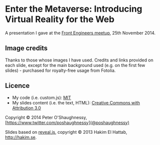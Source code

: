 # Enter the Metaverse: Introducing Virtual Reality for the Web

A presentation I gave at the [Front Engineers meetup](www.meetup.com/Front-Endgineers-London/events/213532342/), 25th November 2014.


## Image credits

Thanks to those whose images I have used. Credits and links provided on each slide, except for the main background used
(e.g. on the first few slides) - purchased for royalty-free usage from Fotolia.


## Licence

* My code (i.e. custom.js): [MIT](LICENSE)
* My slides content (i.e. the text, HTML): [Creative Commons with Attribution 3.0](https://creativecommons.org/licenses/by/3.0/)

Copyright © 2014 Peter O'Shaughnessy, [https://www.twitter.com/poshaughnessy](@poshaughnessy)

Slides based on [reveal.js](http://lab.hakim.se/reveal-js/), copyright © 2013 Hakim El Hattab, http://hakim.se.
